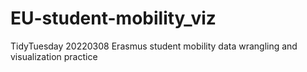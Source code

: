 # EU-student-mobility_viz
TidyTuesday 20220308 Erasmus student mobility data wrangling and visualization practice
